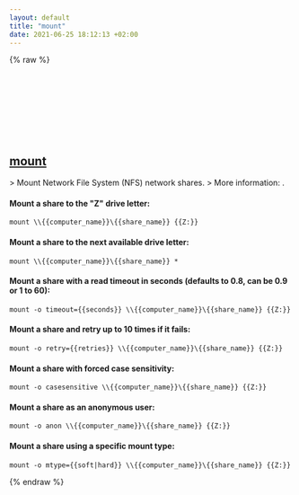 ```yaml
---
layout: default
title: "mount"
date: 2021-06-25 18:12:13 +02:00
---
```

{% raw %}
<h2 id="mount">
  <a href="/en/windows/mount.html">mount</a> <a href="#mount"><svg class="icon">
    <use href="/assets/images/unicode_sprite.svg#link" />
  </svg></a>
</h2>
> Mount Network File System (NFS) network shares.
> More information: <https://docs.microsoft.com/windows-server/administration/windows-commands/mount>.

#### Mount a share to the "Z" drive letter:
```shell
mount \\{{computer_name}}\{{share_name}} {{Z:}}
```
#### Mount a share to the next available drive letter:
```shell
mount \\{{computer_name}}\{{share_name}} *
```
#### Mount a share with a read timeout in seconds (defaults to 0.8, can be 0.9 or 1 to 60):
```shell
mount -o timeout={{seconds}} \\{{computer_name}}\{{share_name}} {{Z:}}
```
#### Mount a share and retry up to 10 times if it fails:
```shell
mount -o retry={{retries}} \\{{computer_name}}\{{share_name}} {{Z:}}
```
#### Mount a share with forced case sensitivity:
```shell
mount -o casesensitive \\{{computer_name}}\{{share_name}} {{Z:}}
```
#### Mount a share as an anonymous user:
```shell
mount -o anon \\{{computer_name}}\{{share_name}} {{Z:}}
```
#### Mount a share using a specific mount type:
```shell
mount -o mtype={{soft|hard}} \\{{computer_name}}\{{share_name}} {{Z:}}
```
{% endraw %}